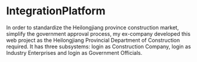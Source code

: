 # IntegrationPlatform
In order to standardize the Heilongjiang province construction market, simplify the government approval process, my ex-company developed this web project as the Heilongjiang Provincial Department of Construction required. It has three subsystems: login as Construction Company, login as Industry Enterprises and login as Government Officials.
